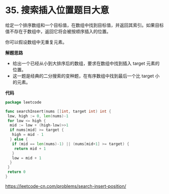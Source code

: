 # 35. 搜索插入位置**题目大意** 

给定一个排序数组和一个目标值，在数组中找到目标值，并返回其索引。如果目标值不存在于数组中，返回它将会被按顺序插入的位置。

你可以假设数组中无重复元素。

**解题思路** 

- 给出一个已经从小到大排序后的数组，要求在数组中找到插入 target 元素的位置。
- 这一题是经典的二分搜索的变种题，在有序数组中找到最后一个比 target 小的元素。

**代码** 

```go
package leetcode

func searchInsert(nums []int, target int) int {
 low, high := 0, len(nums)-1
 for low <= high {
  mid := low + (high-low)>>1
  if nums[mid] >= target {
   high = mid - 1
  } else {
   if (mid == len(nums)-1) || (nums[mid+1] >= target) {
    return mid + 1
   }
   low = mid + 1
  }
 }
 return 0
}
```

https://leetcode-cn.com/problems/search-insert-position/